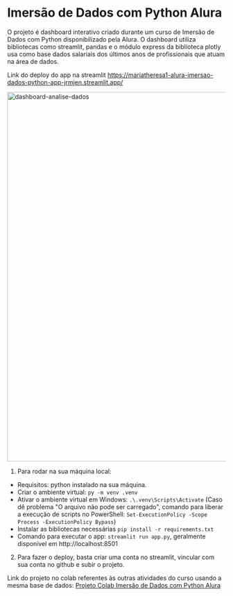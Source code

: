 # Imersão de Dados com Python Alura
O projeto é dashboard interativo criado durante um curso de Imersão de Dados com Python disponibilizado pela Alura. O dashboard utiliza bibliotecas como streamlit, pandas e o módulo express da biblioteca plotly usa como base dados salariais dos últimos anos de profissionais que atuam na área de dados.

Link do deploy do app na streamlit https://mariatheresa1-alura-imersao-dados-python-app-jrmjen.streamlit.app/

<img width="1916" height="852" alt="dashboard-analise-dados" src="https://github.com/user-attachments/assets/a005d22f-119a-4577-ac2e-d7a18da3bc17" />

1. Para rodar na sua máquina local: 
- Requisitos: python instalado na sua máquina. 
- Criar o ambiente virtual:
`py -m venv .venv`
- Ativar o ambiente virtual em Windows:
`.\.venv\Scripts\Activate`
(Caso dê problema "O arquivo não pode ser carregado", comando para liberar a execução de scripts no PowerShell: `Set-ExecutionPolicy -Scope Process -ExecutionPolicy Bypass`)
- Instalar as bibliotecas necessárias
`pip install -r requirements.txt`
- Comando para executar o app: 
`streamlit run app.py`, geralmente disponível em http://localhost:8501

2. Para fazer o deploy, basta criar uma conta no streamlit, vincular com sua conta no github e subir o projeto.

Link do projeto no colab referentes às outras atividades do curso usando a mesma base de dados: [Projeto Colab Imersão de Dados com Python Alura](https://colab.research.google.com/drive/1ZjwGAIjIT12sJtukYOROtNnFDCAouZ1j)
